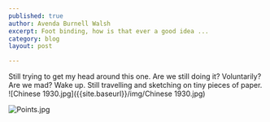 ```yaml
---
published: true
author: Avenda Burnell Walsh
excerpt: Foot binding, how is that ever a good idea ...
category: blog
layout: post

---
```

Still trying to get my head around this one. Are we still doing it? Voluntarily? Are we mad? Wake up. Still travelling and sketching on tiny pieces of paper. 
![Chinese 1930.jpg]({{site.baseurl}}/img/Chinese 1930.jpg)

![Points.jpg]({{site.baseurl}}/img/Points.jpg)

